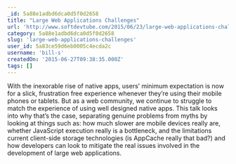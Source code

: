 ```yaml
---
_id: 5a88e1adbd6dca0d5f0d2658
title: "Large Web Applications Challenges"
url: 'http://www.softdevtube.com/2015/06/23/large-web-applications-challenges/'
category: 5a88e1adbd6dca0d5f0d2658
slug: 'large-web-applications-challenges'
user_id: 5a83ce59d6eb0005c4ecda2c
username: 'bill-s'
createdOn: '2015-06-27T09:38:35.000Z'
tags: []
---
```


With the inexorable rise of native apps, users’ minimum expectation is now for a slick, frustration free experience whenever they’re using their mobile phones or tablets. But as a web community, we continue to struggle to match the experience of using well designed native apps. This talk looks into why that’s the case, separating genuine problems from myths by looking at things such as: how much slower are mobile devices really are, whether JavaScript execution really is a bottleneck, and the limitations current client-side storage technologies (is AppCache really that bad?) and how developers can look to mitigate the real issues involved in the development of large web applications.
